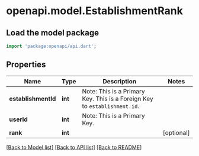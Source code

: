 # openapi.model.EstablishmentRank

## Load the model package
```dart
import 'package:openapi/api.dart';
```

## Properties
Name | Type | Description | Notes
------------ | ------------- | ------------- | -------------
**establishmentId** | **int** | Note: This is a Primary Key.<pk/> This is a Foreign Key to `establishment.id`.<fk table='establishment' column='id'/> | 
**userId** | **int** | Note: This is a Primary Key.<pk/> | 
**rank** | **int** |  | [optional] 

[[Back to Model list]](../README.md#documentation-for-models) [[Back to API list]](../README.md#documentation-for-api-endpoints) [[Back to README]](../README.md)


